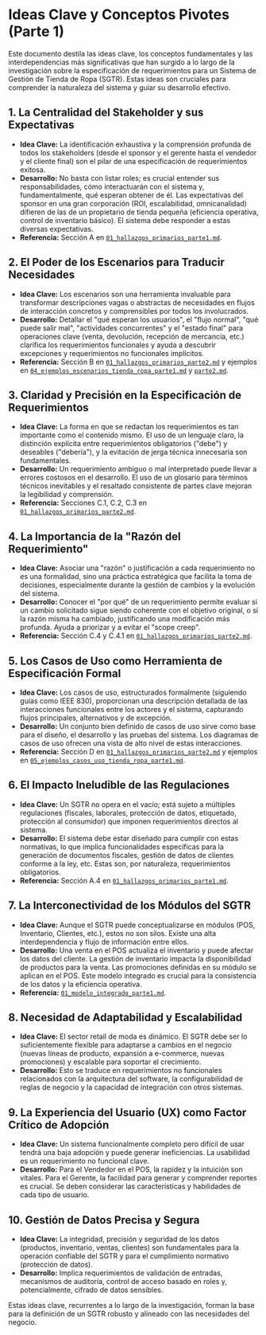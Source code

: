 # Ideas Clave y Conceptos Pivotes (Parte 1)

Este documento destila las ideas clave, los conceptos fundamentales y las interdependencias más significativas que han surgido a lo largo de la investigación sobre la especificación de requerimientos para un Sistema de Gestión de Tienda de Ropa (SGTR). Estas ideas son cruciales para comprender la naturaleza del sistema y guiar su desarrollo efectivo.

## 1. La Centralidad del Stakeholder y sus Expectativas

*   **Idea Clave:** La identificación exhaustiva y la comprensión profunda de todos los stakeholders (desde el sponsor y el gerente hasta el vendedor y el cliente final) son el pilar de una especificación de requerimientos exitosa.
*   **Desarrollo:** No basta con listar roles; es crucial entender sus responsabilidades, cómo interactuarán con el sistema y, fundamentalmente, qué esperan obtener de él. Las expectativas del sponsor en una gran corporación (ROI, escalabilidad, omnicanalidad) difieren de las de un propietario de tienda pequeña (eficiencia operativa, control de inventario básico). El sistema debe responder a estas diversas expectativas.
*   **Referencia:** Sección A en [`01_hallazgos_primarios_parte1.md`](../02_data_collection/01_hallazgos_primarios_parte1.md).

## 2. El Poder de los Escenarios para Traducir Necesidades

*   **Idea Clave:** Los escenarios son una herramienta invaluable para transformar descripciones vagas o abstractas de necesidades en flujos de interacción concretos y comprensibles por todos los involucrados.
*   **Desarrollo:** Detallar el "qué esperan los usuarios", el "flujo normal", "qué puede salir mal", "actividades concurrentes" y el "estado final" para operaciones clave (venta, devolución, recepción de mercancía, etc.) clarifica los requerimientos funcionales y ayuda a descubrir excepciones y requerimientos no funcionales implícitos.
*   **Referencia:** Sección B en [`01_hallazgos_primarios_parte2.md`](../02_data_collection/01_hallazgos_primarios_parte2.md) y ejemplos en [`04_ejemplos_escenarios_tienda_ropa_parte1.md`](../02_data_collection/04_ejemplos_escenarios_tienda_ropa_parte1.md) y [`parte2.md`](../02_data_collection/04_ejemplos_escenarios_tienda_ropa_parte2.md).

## 3. Claridad y Precisión en la Especificación de Requerimientos

*   **Idea Clave:** La forma en que se redactan los requerimientos es tan importante como el contenido mismo. El uso de un lenguaje claro, la distinción explícita entre requerimientos obligatorios ("debe") y deseables ("debería"), y la evitación de jerga técnica innecesaria son fundamentales.
*   **Desarrollo:** Un requerimiento ambiguo o mal interpretado puede llevar a errores costosos en el desarrollo. El uso de un glosario para términos técnicos inevitables y el resaltado consistente de partes clave mejoran la legibilidad y comprensión.
*   **Referencia:** Secciones C.1, C.2, C.3 en [`01_hallazgos_primarios_parte2.md`](../02_data_collection/01_hallazgos_primarios_parte2.md).

## 4. La Importancia de la "Razón del Requerimiento"

*   **Idea Clave:** Asociar una "razón" o justificación a cada requerimiento no es una formalidad, sino una práctica estratégica que facilita la toma de decisiones, especialmente durante la gestión de cambios y la evolución del sistema.
*   **Desarrollo:** Conocer el "por qué" de un requerimiento permite evaluar si un cambio solicitado sigue siendo coherente con el objetivo original, o si la razón misma ha cambiado, justificando una modificación más profunda. Ayuda a priorizar y a evitar el "scope creep".
*   **Referencia:** Sección C.4 y C.4.1 en [`01_hallazgos_primarios_parte2.md`](../02_data_collection/01_hallazgos_primarios_parte2.md).

## 5. Los Casos de Uso como Herramienta de Especificación Formal

*   **Idea Clave:** Los casos de uso, estructurados formalmente (siguiendo guías como IEEE 830), proporcionan una descripción detallada de las interacciones funcionales entre los actores y el sistema, capturando flujos principales, alternativos y de excepción.
*   **Desarrollo:** Un conjunto bien definido de casos de uso sirve como base para el diseño, el desarrollo y las pruebas del sistema. Los diagramas de casos de uso ofrecen una vista de alto nivel de estas interacciones.
*   **Referencia:** Sección D en [`01_hallazgos_primarios_parte2.md`](../02_data_collection/01_hallazgos_primarios_parte2.md) y ejemplos en [`05_ejemplos_casos_uso_tienda_ropa_parte1.md`](../02_data_collection/05_ejemplos_casos_uso_tienda_ropa_parte1.md).

## 6. El Impacto Ineludible de las Regulaciones

*   **Idea Clave:** Un SGTR no opera en el vacío; está sujeto a múltiples regulaciones (fiscales, laborales, protección de datos, etiquetado, protección al consumidor) que imponen requerimientos directos al sistema.
*   **Desarrollo:** El sistema debe estar diseñado para cumplir con estas normativas, lo que implica funcionalidades específicas para la generación de documentos fiscales, gestión de datos de clientes conforme a la ley, etc. Estas son, por naturaleza, requerimientos obligatorios.
*   **Referencia:** Sección A.4 en [`01_hallazgos_primarios_parte1.md`](../02_data_collection/01_hallazgos_primarios_parte1.md).

## 7. La Interconectividad de los Módulos del SGTR

*   **Idea Clave:** Aunque el SGTR puede conceptualizarse en módulos (POS, Inventario, Clientes, etc.), estos no son silos. Existe una alta interdependencia y flujo de información entre ellos.
*   **Desarrollo:** Una venta en el POS actualiza el inventario y puede afectar los datos del cliente. La gestión de inventario impacta la disponibilidad de productos para la venta. Las promociones definidas en su módulo se aplican en el POS. Este modelo integrado es crucial para la consistencia de los datos y la eficiencia operativa.
*   **Referencia:** [`01_modelo_integrado_parte1.md`](./01_modelo_integrado_parte1.md).

## 8. Necesidad de Adaptabilidad y Escalabilidad

*   **Idea Clave:** El sector retail de moda es dinámico. El SGTR debe ser lo suficientemente flexible para adaptarse a cambios en el negocio (nuevas líneas de producto, expansión a e-commerce, nuevas promociones) y escalable para soportar el crecimiento.
*   **Desarrollo:** Esto se traduce en requerimientos no funcionales relacionados con la arquitectura del software, la configurabilidad de reglas de negocio y la capacidad de integración con otros sistemas.

## 9. La Experiencia del Usuario (UX) como Factor Crítico de Adopción

*   **Idea Clave:** Un sistema funcionalmente completo pero difícil de usar tendrá una baja adopción y puede generar ineficiencias. La usabilidad es un requerimiento no funcional clave.
*   **Desarrollo:** Para el Vendedor en el POS, la rapidez y la intuición son vitales. Para el Gerente, la facilidad para generar y comprender reportes es crucial. Se deben considerar las características y habilidades de cada tipo de usuario.

## 10. Gestión de Datos Precisa y Segura

*   **Idea Clave:** La integridad, precisión y seguridad de los datos (productos, inventario, ventas, clientes) son fundamentales para la operación confiable del SGTR y para el cumplimiento normativo (protección de datos).
*   **Desarrollo:** Implica requerimientos de validación de entradas, mecanismos de auditoría, control de acceso basado en roles y, potencialmente, cifrado de datos sensibles.

Estas ideas clave, recurrentes a lo largo de la investigación, forman la base para la definición de un SGTR robusto y alineado con las necesidades del negocio.
